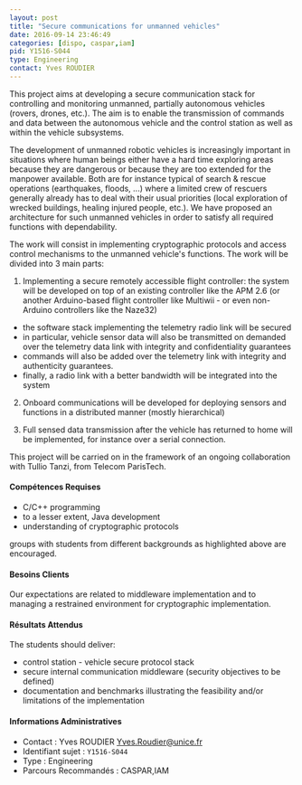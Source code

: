 ```yaml
---
layout: post
title: "Secure communications for unmanned vehicles"
date: 2016-09-14 23:46:49
categories: [dispo, caspar,iam]
pid: Y1516-S044
type: Engineering
contact: Yves ROUDIER
---
```

       
This project aims at developing a secure communication stack for controlling and monitoring unmanned, partially autonomous vehicles (rovers, drones, etc.). The aim is to enable the transmission of commands and data between the autonomous vehicle and the control station as well as within the vehicle subsystems.

The development of unmanned robotic vehicles is increasingly important in situations where human beings either have a hard time exploring areas because they are dangerous or because they are too extended for the manpower available. Both are for instance typical of search & rescue operations (earthquakes, floods, ...) where a limited crew of rescuers generally already has to deal with their usual priorities (local exploration of wrecked buildings, healing injured people, etc.). We have proposed an architecture for such unmanned vehicles in order to satisfy all required functions with dependability.

The work will consist in implementing cryptographic protocols and access control mechanisms to the unmanned vehicle's functions. The work will be divided into 3 main parts:

1) Implementing a secure remotely accessible flight controller: the system will be developed on top of an existing controller like the APM 2.6 (or another Arduino-based flight controller like Multiwii - or even non-Arduino controllers like the Naze32)
- the software stack implementing the telemetry radio link will be secured
- in particular, vehicle sensor data will also be transmitted on demanded over the telemetry data link with integrity and confidentiality guarantees
- commands will also be added over the telemetry link with integrity and authenticity guarantees.
- finally, a radio link with a better bandwidth will be integrated into the system

2) Onboard communications will be developed for deploying sensors and functions in a distributed manner (mostly hierarchical)

3) Full sensed data transmission after the vehicle has returned to home will be implemented, for instance over a serial connection.

This project will be carried on in the framework of an ongoing collaboration with Tullio Tanzi, from Telecom ParisTech.

#### Compétences Requises
- C/C++ programming
- to a lesser extent, Java development
- understanding of cryptographic protocols

groups with students from different backgrounds as highlighted above are encouraged.


#### Besoins Clients
Our expectations are related to middleware implementation and to managing a restrained environment for cryptographic implementation.

#### Résultats Attendus
The students should deliver:
- control station - vehicle secure protocol stack
- secure internal communication middleware (security objectives to be defined)
- documentation and benchmarks illustrating the feasibility and/or limitations of the implementation
     

#### Informations Administratives
  * Contact : Yves ROUDIER <Yves.Roudier@unice.fr>
  * Identifiant sujet : `Y1516-S044`
  * Type : Engineering
  * Parcours Recommandés : CASPAR,IAM
     